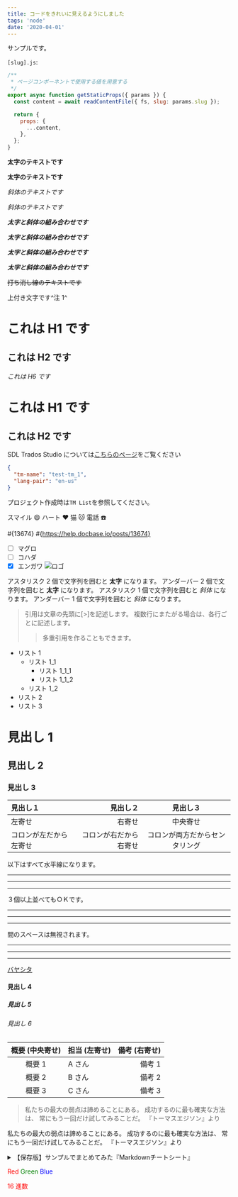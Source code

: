 ```yaml
---
title: コードをきれいに見えるようにしました
tags: 'node'
date: '2020-04-01'
---
```


サンプルです。

`[slug].js`:

```js
/**
 * ページコンポーネントで使用する値を用意する
 */
export async function getStaticProps({ params }) {
  const content = await readContentFile({ fs, slug: params.slug });

  return {
    props: {
      ...content,
    },
  };
}
```

**太字のテキストです**

**太字のテキストです**

_斜体のテキストです_

_斜体のテキストです_

**_太字と斜体の組み合わせです_**

**_太字と斜体の組み合わせです_**

**_太字と斜体の組み合わせです_**

**_太字と斜体の組み合わせです_**

~~打ち消し線のテキストです~~

上付き文字です^注 1^

# これは H1 です

## これは H2 です

###### これは H6 です

# これは H1 です

## これは H2 です

SDL Trados Studio については[こちらのページ](https://www.sdltrados.com/jp/products/trados-studio/ 'SDL Trados Studio製品紹介')をご覧ください

```json
{
  "tm-name": "test-tm_1",
  "lang-pair": "en-us"
}
```

プロジェクト作成時は`TM List`を参照してください。

スマイル
:smile:
ハート
:heart:
猫
:cat:
電話
:telephone:

#{13674}
#{https://help.docbase.io/posts/13674}

- [ ] マグロ
- [ ] コハダ
- [x] エンガワ
      ![ロゴ](https://docbase.io/logo.png)

アスタリスク 2 個で文字列を囲むと **太字** になります。
アンダーバー 2 個で文字列を囲むと **太字** になります。
アスタリスク 1 個で文字列を囲むと _斜体_ になります。
アンダーバー 1 個で文字列を囲むと _斜体_ になります。

> 引用は文章の先頭に[>]を記述します。
> 複数行にまたがる場合は、各行ごとに記述します。
>
> > 多重引用を作ることもできます。

- リスト 1
  - リスト 1_1
    - リスト 1_1_1
    - リスト 1_1_2
  - リスト 1_2
- リスト 2
- リスト 3

# 見出し 1

## 見出し 2

### 見出し 3

| 見出し１               |               見出し２ |            見出し３            |
| :--------------------- | ---------------------: | :----------------------------: |
| 左寄せ                 |                 右寄せ |            中央寄せ            |
| コロンが左だから左寄せ | コロンが右だから右寄せ | コロンが両方だからセンタリング |

以下はすべて水平線になります。

---

---

---

３個以上並べてもＯＫです。

---

---

---

間のスペースは無視されます。

---

---

---

[バヤシタ](http://bayashita.com/)

#### 見出し 4

##### 見出し 5

###### 見出し 6

| 概要 (中央寄せ) | 担当 (左寄せ) | 備考 (右寄せ) |
| :-------------: | :------------ | ------------: |
|     概要 1      | A さん        |        備考 1 |
|     概要 2      | B さん        |        備考 2 |
|     概要 3      | C さん        |        備考 3 |

> 私たちの最大の弱点は諦めることにある。
> 成功するのに最も確実な方法は、
> 常にもう一回だけ試してみることだ。
> 『トーマスエジソン』より

私たちの最大の弱点は諦めることにある。
成功するのに最も確実な方法は、
常にもう一回だけ試してみることだ。
『トーマスエジソン』より

<details>
    <summary>【保存版】サンプルでまとめてみた『Markdownチートシート』</summary>
    1. 見出し（`#`）
    2. 太字（`**`）
    3. リスト（`-`）
    4. 画像（`![]()`）
    5. リンク（`[]()`）
    6. 短いコード（`）
    7. 長いコード（```）
    8. 表
    9. 引用
    10. 水平線
    11. 打ち消し線 / イタリック
</details>

<font color="Red">Red</font>
<font color="Green">Green</font>
<font color="Blue">Blue</font>

<font color="#ff0000">16 進数</font>

